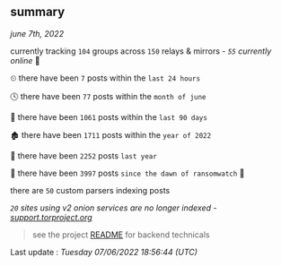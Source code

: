 
## summary
_june 7th, 2022_

currently tracking `104` groups across `150` relays & mirrors - _`55` currently online_ 📡

⏲ there have been `7` posts within the `last 24 hours`

🕓 there have been `77` posts within the `month of june`

📅 there have been `1061` posts within the `last 90 days`

🏚 there have been `1711` posts within the `year of 2022`

🚀 there have been `2252` posts `last year`

🦕 there have been `3997` posts `since the dawn of ransomwatch` 🐣

there are `50` custom parsers indexing posts

_`20` sites using v2 onion services are no longer indexed - [support.torproject.org](https://support.torproject.org/onionservices/v2-deprecation/)_

> see the project [README](https://github.com/jmousqueton/ransomwatch#readme) for backend technicals



Last update : _Tuesday 07/06/2022 18:56:44 (UTC)_

